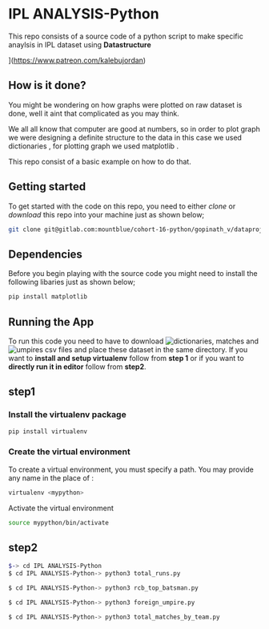 # IPL ANALYSIS-Python

This repo consists of a source code of a python script to make specific anaylsis in IPL dataset using **Datastructure**

[](pictures/become_a_patron_button.png)](https://www.patreon.com/kalebujordan)

## How is it done?

You might be wondering on how graphs were plotted on raw dataset is done, well it aint that complicated as you may think.

We all all know that computer are good at numbers, so in order to plot graph we were designing a definite structure to the data in this case
we used dictionaries , for plotting graph we used matplotlib .

This repo consist of a basic example on how to do that.


## Getting started

To get started with the code on this repo, you need to either *clone* or *download* this repo into your machine just as shown below;

```bash
git clone git@gitlab.com:mountblue/cohort-16-python/gopinath_v/dataproject-python.git
```

## Dependencies 

Before you begin playing with the source code you might need to install the following libaries just as shown below;

```bash
pip install matplotlib
```

## Running the App

To run this code you need to have to download ![dictionaries, matches](https://www.kaggle.com/manasgarg/ipl/version/5) and ![umpires](https://www.kaggle.com/subhodeepchandra/ipl-umpires-by-country) csv files and place these dataset in the same directory. If you want to **install and setup virtualenv** follow from **step 1** or if you want to **directly run it in editor** follow from **step2**.
## step1
### Install the virtualenv package
```bash
pip install virtualenv
```
### Create the virtual environment
To create a virtual environment, you must specify a path. You may provide any name in the place of <mypython>:
```bash
virtualenv <mypython>
```
Activate the virtual environment
```bash
source mypython/bin/activate
```
  
## step2
  
```bash
$-> cd IPL ANALYSIS-Python
$ cd IPL ANALYSIS-Python-> python3 total_runs.py

```
```bash
$ cd IPL ANALYSIS-Python-> python3 rcb_top_batsman.py

```
```bash
$ cd IPL ANALYSIS-Python-> python3 foreign_umpire.py

```
```bash
$ cd IPL ANALYSIS-Python-> python3 total_matches_by_team.py

```


